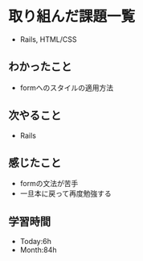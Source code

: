 # 取り組んだ課題一覧
- Rails, HTML/CSS
## わかったこと
- formへのスタイルの適用方法
## 次やること
- Rails
## 感じたこと
- formの文法が苦手
- 一旦本に戻って再度勉強する
## 学習時間
- Today:6h
- Month:84h
